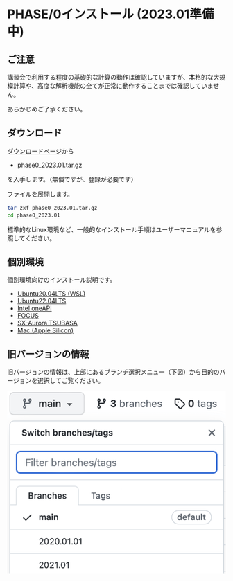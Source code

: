 # PHASE/0インストール (2023.01準備中)

## ご注意

講習会で利用する程度の基礎的な計算の動作は確認していますが、本格的な大規模計算や、高度な解析機能の全てが正常に動作することまでは確認していません。

あらかじめご了承ください。

## ダウンロード

[ダウンロードページ](https://azuma.nims.go.jp/cms1/downloads/software)から

- phase0_2023.01.tar.gz

を入手します。（無償ですが、登録が必要です）

ファイルを展開します。

```sh
tar zxf phase0_2023.01.tar.gz
cd phase0_2023.01
```

標準的なLinux環境など、一般的なインストール手順はユーザーマニュアルを参照してください。

## 個別環境

個別環境向けのインストール説明です。

- [Ubuntu20.04LTS (WSL)](./WSL/README.md)
- [Ubuntu22.04LTS](./Ubuntu22LTS/README.md)
- [Intel oneAPI](./InteloneAPI/README.md)
- [FOCUS](./FOCUS/README.md)
- [SX-Aurora TSUBASA](./Aurora/README.md)
- [Mac (Apple Silicon)](./Mac_M1/README.md)

## 旧バージョンの情報

旧バージョンの情報は、上部にあるブランチ選択メニュー（下図）から目的のバージョンを選択してご覧ください。

![ブランチ選択](./branches.png)
